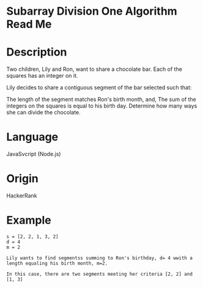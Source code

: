 # Subarray Division One Algorithm Read Me

# Description

Two children, Lily and Ron, want to share a chocolate bar. Each of the squares has an integer on it.

Lily decides to share a contiguous segment of the bar selected such that:

The length of the segment matches Ron's birth month, and,
The sum of the integers on the squares is equal to his birth day.
Determine how many ways she can divide the chocolate.

# Language

JavaSvcript (Node.js)

# Origin

HackerRank

# Example

```
s = [2, 2, 1, 3, 2]
d = 4
m = 2

Lily wants to find segmentss summing to Ron's birthday, d= 4 wwith a length equaling his birth month, m=2.

In this case, there are two segments meeting her criteria [2, 2] and [1, 3]
```